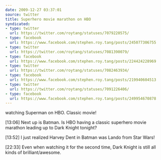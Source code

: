 ```yaml
---
date: 2009-12-27 03:37:01
source: twitter
title: Superhero movie marathon on HBO
syndicated:
- type: twitter
  url: https://twitter.com/roytang/statuses/7079220575/
- type: facebook
  url: https://www.facebook.com/stephen.roy.tang/posts/245077306755
- type: twitter
  url: https://twitter.com/roytang/statuses/7081390079/
- type: facebook
  url: https://www.facebook.com/stephen.roy.tang/posts/224424228969
- type: twitter
  url: https://twitter.com/roytang/statuses/7082463934/
- type: facebook
  url: https://www.facebook.com/stephen.roy.tang/posts/219940604513
- type: twitter
  url: https://twitter.com/roytang/statuses/7091226406/
- type: facebook
  url: https://www.facebook.com/stephen.roy.tang/posts/249954670878
---
```


watching Superman on HBO. Classic movie!

[13:06] Next up is Batman. Is HBO having a classic superhero movie marathon leading up to Dark Knight tonight?

[13:52] I just realized Harvey Dent in Batman was Lando from Star Wars!

[22:33] Even when watching it for the second time, Dark Knight is still all kinds of brilliant/awesome.